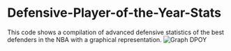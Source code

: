 # Defensive-Player-of-the-Year-Stats
This code shows a compilation of advanced defensive statistics of the best defenders in the NBA with a graphical representation.
![Graph DPOY](https://user-images.githubusercontent.com/58009530/120539803-93b80000-c3ad-11eb-81b8-8c3ced17301b.PNG)

